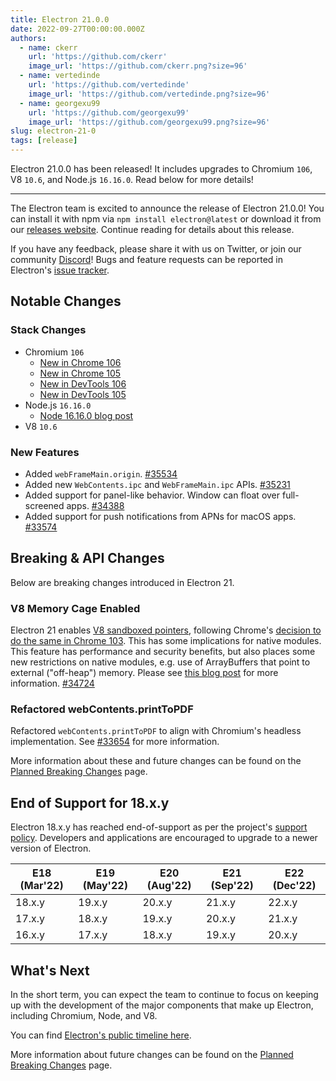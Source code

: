 ```yaml
---
title: Electron 21.0.0
date: 2022-09-27T00:00:00.000Z
authors:
  - name: ckerr
    url: 'https://github.com/ckerr'
    image_url: 'https://github.com/ckerr.png?size=96'
  - name: vertedinde
    url: 'https://github.com/vertedinde'
    image_url: 'https://github.com/vertedinde.png?size=96'
  - name: georgexu99
    url: 'https://github.com/georgexu99'
    image_url: 'https://github.com/georgexu99.png?size=96'
slug: electron-21-0
tags: [release]
---
```


Electron 21.0.0 has been released! It includes upgrades to Chromium `106`, V8 `10.6`, and Node.js `16.16.0`. Read below for more details!

<!-- truncate -->

---

The Electron team is excited to announce the release of Electron 21.0.0! You can install it with npm via `npm install electron@latest` or download it from our [releases website](https://releases.electronjs.org/releases/stable). Continue reading for details about this release.

If you have any feedback, please share it with us on Twitter, or join our community [Discord](https://discord.com/invite/electronjs)! Bugs and feature requests can be reported in Electron's [issue tracker](https://github.com/electron/electron/issues).

## Notable Changes

### Stack Changes

- Chromium `106`
  - [New in Chrome 106](https://developer.chrome.com/blog/new-in-chrome-106/)
  - [New in Chrome 105](https://developer.chrome.com/blog/new-in-chrome-105/)
  - [New in DevTools 106](https://developer.chrome.com/blog/new-in-devtools-106/)
  - [New in DevTools 105](https://developer.chrome.com/blog/new-in-devtools-105/)
- Node.js `16.16.0`
  - [Node 16.16.0 blog post](https://nodejs.org/en/blog/release/v16.16.0/)
- V8 `10.6`

### New Features

- Added `webFrameMain.origin`. [#35534](https://github.com/electron/electron/pull/35534)
- Added new `WebContents.ipc` and `WebFrameMain.ipc` APIs. [#35231](https://github.com/electron/electron/pull/35231)
- Added support for panel-like behavior. Window can float over full-screened apps. [#34388](https://github.com/electron/electron/pull/34388)
- Added support for push notifications from APNs for macOS apps. [#33574](https://github.com/electron/electron/pull/33574)

## Breaking & API Changes

Below are breaking changes introduced in Electron 21.

### V8 Memory Cage Enabled

Electron 21 enables [V8 sandboxed pointers](https://docs.google.com/document/d/1HSap8-J3HcrZvT7-5NsbYWcjfc0BVoops5TDHZNsnko/edit), following Chrome's [decision to do the same in Chrome 103](https://chromiumdash.appspot.com/commit/9a6a76bf13d3ca1c6788de193afc5513919dd0ed). This has some implications for native modules. This feature has performance and security benefits, but also places some new restrictions on native modules, e.g. use of ArrayBuffers that point to external ("off-heap") memory. Please see [this blog post](https://electronjs.org/blog/v8-memory-cage) for more information. [#34724](https://github.com/electron/electron/pull/34724)

### Refactored webContents.printToPDF

Refactored `webContents.printToPDF` to align with Chromium's headless implementation. See [#33654](https://github.com/electron/electron/pull/33654) for more information.

More information about these and future changes can be found on the [Planned Breaking Changes](https://www.electronjs.org/docs/latest/breaking-changes) page.

## End of Support for 18.x.y

Electron 18.x.y has reached end-of-support as per the project's [support policy](https://www.electronjs.org/docs/latest/tutorial/electron-timelines#version-support-policy). Developers and applications are encouraged to upgrade to a newer version of Electron.

| E18 (Mar'22) | E19 (May'22) | E20 (Aug'22) | E21 (Sep'22) | E22 (Dec'22) |
| ------------ | ------------ | ------------ | ------------ | ------------ |
| 18.x.y       | 19.x.y       | 20.x.y       | 21.x.y       | 22.x.y       |
| 17.x.y       | 18.x.y       | 19.x.y       | 20.x.y       | 21.x.y       |
| 16.x.y       | 17.x.y       | 18.x.y       | 19.x.y       | 20.x.y       |

## What's Next

In the short term, you can expect the team to continue to focus on keeping up with the development of the major components that make up Electron, including Chromium, Node, and V8.

You can find [Electron's public timeline here](https://www.electronjs.org/docs/latest/tutorial/electron-timelines).

More information about future changes can be found on the [Planned Breaking Changes](https://github.com/electron/electron/blob/main/docs/breaking-changes.md) page.

